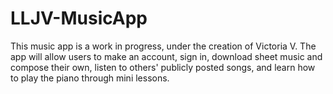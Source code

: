 # LLJV-MusicApp
This music app is a work in progress, under the creation of Victoria V. The app will allow users to make an account, sign in, download sheet music and compose their own, listen to others' publicly posted songs, and learn how to play the piano through mini lessons.
